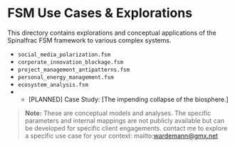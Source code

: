 # FSM Use Cases & Explorations

This directory contains explorations and conceptual applications of the Spinalfrac FSM framework to various complex systems.

*   `social_media_polarization.fsm`
*   `corporate_innovation_blockage.fsm`
*   `project_management_antipatterns.fsm`
*   `personal_energy_management.fsm`
*   `ecosystem_analysis.fsm`
*   * [PLANNED] Case Study: [The impending collapse of the biosphere.]

> **Note:** These are conceptual models and analyses. The specific parameters and internal mappings are not publicly available but can be developed for specific client engagements.
> contact me to explore a specific use case for your context: mailto:wardemann@gmx.net
